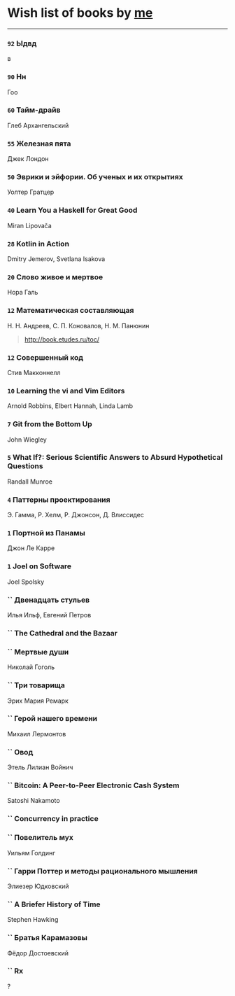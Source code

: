 # Wish list of books by [me](http://www.knigopis.com/#/me/books?u=uJ7AN6q0Bl)
---

### `92` Ыдвд
в

### `90` Нн
Гоо

### `60` Тайм-драйв
Глеб Архангельский

### `55` Железная пята
Джек Лондон

### `50` Эврики и эйфории. Об ученых и их открытиях
Уолтер Гратцер

### `40` Learn You a Haskell for Great Good
Miran Lipovača

### `28` Kotlin in Action
Dmitry Jemerov, Svetlana Isakova

### `20` Слово живое и мертвое
Нора Галь

### `12` Математическая составляющая
Н. Н. Андреев, С. П. Коновалов, Н. М. Панюнин
> http://book.etudes.ru/toc/

### `12` Совершенный код
Стив Макконнелл

### `10` Learning the vi and Vim Editors
Arnold Robbins, Elbert Hannah, Linda Lamb

### `7` Git from the Bottom Up
John Wiegley

### `5` What If?: Serious Scientific Answers to Absurd Hypothetical Questions
Randall Munroe

### `4` Паттерны проектирования
Э. Гамма, Р. Хелм, Р. Джонсон, Д. Влиссидес

### `1` Портной из Панамы
Джон Ле Карре

### `1` Joel on Software
Joel Spolsky

### `` Двенадцать стульев
Илья Ильф, Евгений Петров

### `` The Cathedral and the Bazaar

### `` Мертвые души
Николай Гоголь

### `` Три товарища
Эрих Мария Ремарк

### `` Герой нашего времени
Михаил Лермонтов

### `` Овод
Этель Лилиан Войнич

### `` Bitcoin: A Peer-to-Peer Electronic Cash System
Satoshi Nakamoto

### `` Concurrency in practice

### `` Повелитель мух
Уильям Голдинг

### `` Гарри Поттер и методы рационального мышления
Элиезер Юдковский

### `` A Briefer History of Time
Stephen Hawking

### `` Братья Карамазовы
Фёдор Достоевский

### `` Rx
?

